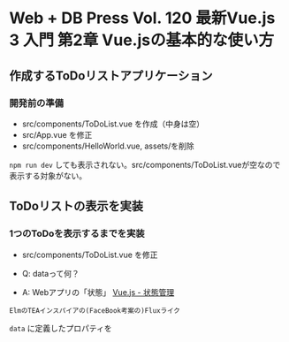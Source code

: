 # Web + DB Press Vol. 120 最新Vue.js 3 入門 第2章 Vue.jsの基本的な使い方

## 作成するToDoリストアプリケーション

### 開発前の準備

- src/components/ToDoList.vue を作成（中身は空）
- src/App.vue を修正
- src/components/HelloWorld.vue, assets/を削除

`npm run dev` しても表示されない。src/components/ToDoList.vueが空なので表示する対象がない。

## ToDoリストの表示を実装

### 1つのToDoを表示するまでを実装

- src/components/ToDoList.vue を修正

- Q: dataって何？
- A: Webアプリの「状態」
[Vue.js - 状態管理](https://v3.ja.vuejs.org/guide/state-management.html#%E5%85%AC%E5%BC%8F%E3%81%AE-flux-%E3%83%A9%E3%82%A4%E3%82%AF%E3%81%AA%E5%AE%9F%E8%A3%85)

```
ElmのTEAインスパイアの(FaceBook考案の)Fluxライク
```

`data` に定義したプロパティを<template>内で参照できる。
Mustache構文（二重の波括弧）を記述するとJavaScript式を記述できる。


#### v-bindディレクティブ

`v-bind:title="todo"` によって、li要素のtitle属性にtodoをバインドしている。


### 複数のToDoを表示するまでを実装

v-forディレクティブにより、複数の要素を反復して表示できる。

v-forディレクティブ
https://v3.ja.vuejs.org/guide/list.html

> 配列に基づいて、アイテムのリストを描画するために、v-for ディレクティブを使用することができます。
> v-for ディレクティブには、 item in items の形式の特別な構文が必要で、 items はソースデータの配列、 item は繰り返される配列要素のエイリアスです。

key属性
https://v3.ja.vuejs.org/guide/migration/key-attribute.html

> 特別な属性である key はノードの ID を追跡するために Vue の仮想 DOM のアルゴリズムのヒントとして使用されます。

keyは仮想DOMのノードを一意で見つけるやつと認識（多分 DOMツリー内でグローバル）

## 入力フォームと追加ボタンを実装

### 入力フォームを実装

`v-model="プロパティ名"` と入力することにより、inputタグの入力内容をプロパティに反映できる。

https://v3.ja.vuejs.org/guide/migration/v-model.html

> Vue 3 では、双方向データバインディングの API が標準化され、混乱を減らし、開発者が v-model ディレクティブをより柔軟に使えるようになりました。

data（状態）が変わるとリアクティブシステムが反応（再描画）みたいな認識

Vue 2ではどうだったんだろう？？？

### ボタンを実装

`v-on:click="handleClick"` のように記述するとclickイベントが発火した時、methodsオプション内のhandleClickメソッドを呼び出す。

この場合のthisは何を指すの？という話になった。